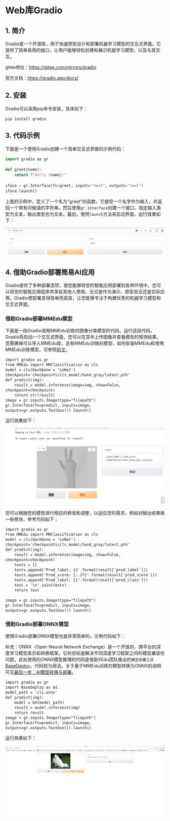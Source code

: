 # Web库Gradio

## 1. 简介

Gradio是一个开源库，用于快速原型设计和部署机器学习模型的交互式界面。它提供了简单易用的接口，让用户能够轻松创建和展示机器学习模型，以及与其交互。

gitee地址：https://gitee.com/mirrors/gradio

官方文档：https://gradio.app/docs/

## 2. 安装

Gradio可以采用pip命令安装，具体如下：

```
pip install gradio
```

## 3. 代码示例

下面是一个使用Gradio创建一个简单交互式界面的示例代码：

```python
import gradio as gr

def greet(name):
    return f"Hello {name}!"

iface = gr.Interface(fn=greet, inputs="text", outputs="text")
iface.launch()
```

上面的示例中，定义了一个名为"greet"的函数，它接受一个名字作为输入，并返回一个带有问候语的字符串。然后使用`gr.Interface`创建一个接口，指定输入类型为文本，输出类型也为文本。最后，使用`launch`方法来启动界面。运行效果如下：

![image](../images/scitech_tools/gradio示例1.png)

## 4. 借助Gradio部署简易AI应用

Gradio提供了多种部署选项，使您能够将您的智能应用部署到各种环境中。您可以将您的智能应用程序共享给其他人使用，无论是作为演示、原型验证还是实际应用。Gradio使部署变得简单而高效，让您能够专注于构建优秀的机器学习模型和交互式界面。

### 借助Gradio部署MMEdu模型

下面是一段Gradio调用MMEdu训练的图像分类模型的代码，运行这段代码，Gradio将启动一个交互式界面，您可以在其中上传图像并查看模型的预测结果。您需确保可以导入MMEdu库，且有MMEdu训练的模型，如何安装MMEdu和使用MMEdu训练模型，可参照[前文](https://xedu.readthedocs.io/zh/master/mmedu.html)。

```
import gradio as gr
from MMEdu import MMClassification as cls
model = cls(backbone = 'LeNet')
checkpoint='checkpoints/cls_model/hand_gray/latest.pth'
def predict(img):
    result = model.inference(image=img, show=False, checkpoint=checkpoint)
    return str(result)
image = gr.inputs.Image(type="filepath")
gr.Interface(fn=predict, inputs=image, outputs=gr.outputs.Textbox()).launch()
```

运行效果如下：

![image](../images/scitech_tools/gradio示例2.png)

您可以根据您的模型进行相应的修改和调整，以适应您的需求。例如对输出结果做一些修饰，参考代码如下：

```
import gradio as gr
from MMEdu import MMClassification as cls
model = cls(backbone = 'LeNet')
checkpoint='checkpoints/cls_model/hand_gray/latest.pth'
def predict(img):
    result = model.inference(image=img, show=False, checkpoint=checkpoint)
    texts = []
    texts.append('Pred_label: {}'.format(result['pred_label']))
    texts.append('Pred_score: {:.2f}'.format(result['pred_score']))
    texts.append('Pred_label: {}'.format(result['pred_class']))
    text = '\n'.join(texts)
    return text

image = gr.inputs.Image(type="filepath")
gr.Interface(fn=predict, inputs=image, outputs=gr.outputs.Textbox()).launch()
```

### 借助Gradio部署ONNX模型

使用Gradio部署ONNX模型也是非常简单的，示例代码如下：

补充：ONNX（Open Neural Network Exchange）是一个开放的、跨平台的深度学习模型表示和转换框架。它的目标是解决不同深度学习框架之间的模型兼容性问题，此处使用的ONNX模型推理的代码是借助XEdu团队推出的`模型部署工具`[BaseDeploy](https://xedu.readthedocs.io/zh/master/basedeploy/introduction.html)，代码较为简洁。关于基于MMEdu训练的模型转换为ONNX的说明可见[最后一步：AI模型转换与部署](https://xedu.readthedocs.io/zh/master/mmedu/model_convert.html#ai)。

```
import gradio as gr
import BaseDeploy as bd
model_path = 'cls.onnx'
def predict(img):
    model = bd(model_path)
    result = model.inference(img)
    return result
image = gr.inputs.Image(type="filepath")
gr.Interface(fn=predict, inputs=image, outputs=gr.outputs.Textbox()).launch()
```

运行效果如下：

![image](../images/scitech_tools/gradio示例3.png)